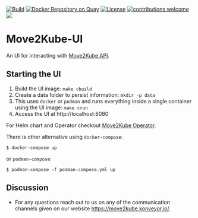 [![Build](https://github.com/konveyor/move2kube-ui/workflows/Build/badge.svg 'Github Actions')](https://github.com/konveyor/move2kube-ui/actions?query=workflow%3ABuild)
[![Docker Repository on Quay](https://quay.io/repository/konveyor/move2kube-ui/status 'Docker Repository on Quay')](https://quay.io/repository/konveyor/move2kube-ui)
[![License](https://img.shields.io/:license-apache-blue.svg)](https://www.apache.org/licenses/LICENSE-2.0.html)
[![contributions welcome](https://img.shields.io/badge/contributions-welcome-brightgreen.svg?style=flat)](https://github.com/konveyor/move2kube-ui/pulls)
[<img src="https://img.shields.io/badge/slack-konveyor/move2kube-green.svg?logo=slack">](https://kubernetes.slack.com/archives/CR85S82A2)

# Move2Kube-UI

An UI for interacting with [Move2Kube API](https://github.com/konveyor/move2kube-api).

## Starting the UI

1. Build the UI image: `make cbuild`
2. Create a data folder to persist information: `mkdir -p data`
3. This uses `docker` or `podman` and runs everything inside a single container using the UI image: `make crun`
4. Access the UI at http://localhost:8080

For Helm chart and Operator checkout [Move2Kube Operator](https://github.com/konveyor/move2kube-operator).

There is other alternative using `docker-compose`:

```shell
$ docker-compose up
```

or `podman-compose`:

```shell
$ podman-compose -f podman-compose.yml up
```

## Discussion

- For any questions reach out to us on any of the communication channels given on our website https://move2kube.konveyor.io/.
